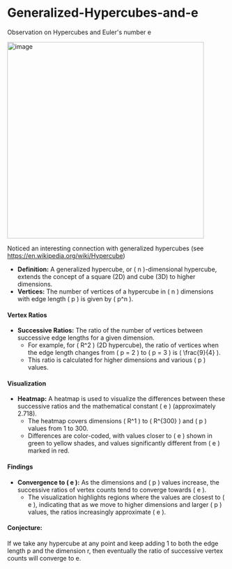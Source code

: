 # Generalized-Hypercubes-and-e
Observation on Hypercubes and Euler's number e

<img width="451" alt="image" src="https://github.com/jconorgrogan/Generalized-Hypercubes-and-e/assets/130090573/b5e8e45f-e550-42c2-ae1d-4e694f13a9aa">

Noticed an interesting connection with generalized hypercubes (see https://en.wikipedia.org/wiki/Hypercube) 


- **Definition:** A generalized hypercube, or \( n \)-dimensional hypercube, extends the concept of a square (2D) and cube (3D) to higher dimensions.
- **Vertices:** The number of vertices of a hypercube in \( n \) dimensions with edge length \( p \) is given by \( p^n \).

#### Vertex Ratios

- **Successive Ratios:** The ratio of the number of vertices between successive edge lengths for a given dimension.
  - For example, for \( R^2 \) (2D hypercube), the ratio of vertices when the edge length changes from \( p = 2 \) to \( p = 3 \) is \( \frac{9}{4} \).
  - This ratio is calculated for higher dimensions and various \( p \) values.

#### Visualization

- **Heatmap:** A heatmap is used to visualize the differences between these successive ratios and the mathematical constant \( e \) (approximately 2.718).
  - The heatmap covers dimensions \( R^1 \) to \( R^{300} \) and \( p \) values from 1 to 300.
  - Differences are color-coded, with values closer to \( e \) shown in green to yellow shades, and values significantly different from \( e \) marked in red.

#### Findings

- **Convergence to \( e \):** As the dimensions and \( p \) values increase, the successive ratios of vertex counts tend to converge towards \( e \).
  - The visualization highlights regions where the values are closest to \( e \), indicating that as we move to higher dimensions and larger \( p \) values, the ratios increasingly approximate \( e \).


#### Conjecture: 
If we take any hypercube at any point and keep adding 1 to both the edge length p and the dimension r, then eventually the ratio of successive vertex counts will converge to e.
